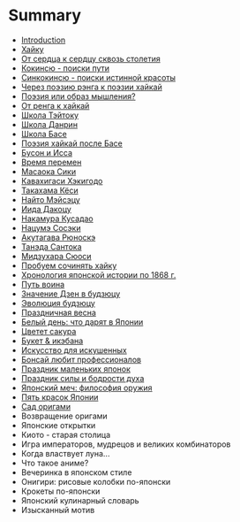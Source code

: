# Summary

* [Introduction](README.md)
* [Хайку](haiku_sokolov.md)
* [От сердца к сердцу сквозь столетия](japanpoetry01.md)
* [Кокинсю - поиски пути](japanpoetry02.md)
* [Синкокинсю - поиски истинной красоты](japanpoetry03.md)
* [Через поэзию рэнга к поэзии хайкай](japanpoetry04.md)
* [Поэзия или образ мышления?](japanpoetry05.md)
* [От ренга к хайкай](japanpoetry06.md)
* [Школа Тэйтоку](japanpoetry07.md)
* [Школа Данрин](japanpoetry08.md)
* [Школа Басе](japanpoetry09.md)
* [Поэзия хайкай после Басе](japanpoetry10.md)
* [Бусон и Исса](japanpoetry11.md)
* [Время перемен](haiku_dolin.md)
* [Масаока Сики](masaoka_siki.md)
* [Кавахигаси Хэкигодо](kavahigasi_hekigodo.md)
* [Такахама Кёси](takahama_kyosi.md)
* [Найто Мэйсэцу](naito_meisetsu.md)
* [Иида Дакоцу](iida_dakotsu.md)
* [Накамура Кусадао](nakamura_kusadao.md)
* [Нацумэ Сосэки](natsume_soseki.md)
* [Акутагава Рюноскэ](akutagava_ryunoske.md)
* [Танэда Сантока](taneda_santoka.md)
* [Мидзухара Сюоси](midzuhara_syuosi.md)
* [Пробуем сочинять хайку](haiku_fonyakov.md)
* [Хронология японской истории по 1868 г.](hronologiya_1868.md)
* [Путь воина](put_voina.md)
* [Значение Дзен в будзюцу](znachenie_dzen_v_budzyutsu.md)
* [Эволюция будзюцу](evolyutsiya_budzyutsu.md)
* [Праздничная весна](prazdnichnaya_vesna.md)
* [Белый день: что дарят в Японии](belii_den_chto_daryat_v_yaponii.md)
* [Цветет сакура](tsvetet_sakura.md)
* [Букет & икэбана](buket_&_ikebana.md)
* [Искусство для искушенных](iskusstvo_dlya_iskushennih.md)
* [Бонсай любит профессионалов](bonsai_lyubit_professionalov.md)
* [Праздник маленьких японок](prazdnik_malenkih_yaponok.md)
* [Праздник силы и бодрости духа](prazdnik_sili_i_bodrosti_duha.md)
* [Японский меч: философия оружия](yaponskii_mech_filosofiya_oruzhiya.md)
* [Пять красок Японии](pyat_krasok_yaponii.md)
* [Сад оригами](sad_origami.md)
* Возвращение оригами
* Японские открытки
* Киото - старая столица
* Игра императоров, мудрецов и великих комбинаторов
* Когда властвует луна...
* Что такое аниме?
* Вечеринка в японском стиле
* Онигири: рисовые колобки по-японски
* Крокеты по-японски
* Японский кулинарный словарь
* Изысканный мотив

